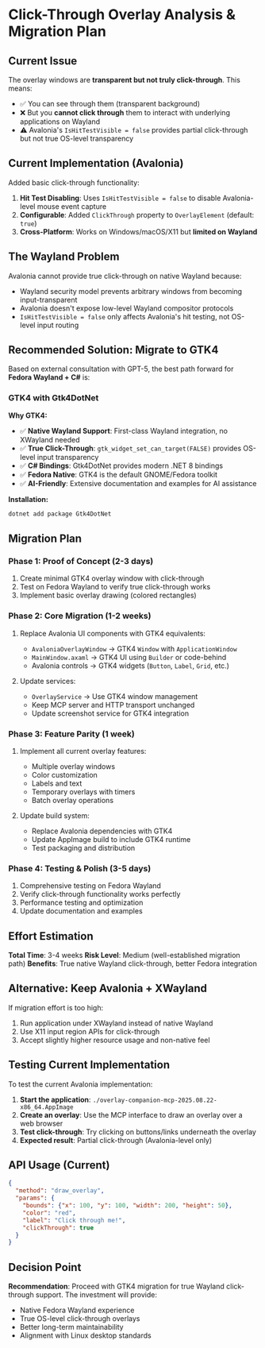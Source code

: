 # Click-Through Overlay Analysis & Migration Plan

## Current Issue

The overlay windows are **transparent but not truly click-through**. This means:
- ✅ You can see through them (transparent background)
- ❌ But you **cannot click through** them to interact with underlying applications on Wayland
- ⚠️ Avalonia's `IsHitTestVisible = false` provides partial click-through but not true OS-level transparency

## Current Implementation (Avalonia)

Added basic click-through functionality:

1. **Hit Test Disabling**: Uses `IsHitTestVisible = false` to disable Avalonia-level mouse event capture
2. **Configurable**: Added `ClickThrough` property to `OverlayElement` (default: `true`)
3. **Cross-Platform**: Works on Windows/macOS/X11 but **limited on Wayland**

## The Wayland Problem

Avalonia cannot provide true click-through on native Wayland because:
- Wayland security model prevents arbitrary windows from becoming input-transparent
- Avalonia doesn't expose low-level Wayland compositor protocols
- `IsHitTestVisible = false` only affects Avalonia's hit testing, not OS-level input routing

## Recommended Solution: Migrate to GTK4

Based on external consultation with GPT-5, the best path forward for **Fedora Wayland + C#** is:

### GTK4 with Gtk4DotNet

**Why GTK4:**
- ✅ **Native Wayland Support**: First-class Wayland integration, no XWayland needed
- ✅ **True Click-Through**: `gtk_widget_set_can_target(FALSE)` provides OS-level input transparency
- ✅ **C# Bindings**: Gtk4DotNet provides modern .NET 8 bindings
- ✅ **Fedora Native**: GTK4 is the default GNOME/Fedora toolkit
- ✅ **AI-Friendly**: Extensive documentation and examples for AI assistance

**Installation:**
```bash
dotnet add package Gtk4DotNet
```

## Migration Plan

### Phase 1: Proof of Concept (2-3 days)
1. Create minimal GTK4 overlay window with click-through
2. Test on Fedora Wayland to verify true click-through works
3. Implement basic overlay drawing (colored rectangles)

### Phase 2: Core Migration (1-2 weeks)
1. Replace Avalonia UI components with GTK4 equivalents:
   - `AvaloniaOverlayWindow` → GTK4 `Window` with `ApplicationWindow`
   - `MainWindow.axaml` → GTK4 UI using `Builder` or code-behind
   - Avalonia controls → GTK4 widgets (`Button`, `Label`, `Grid`, etc.)

2. Update services:
   - `OverlayService` → Use GTK4 window management
   - Keep MCP server and HTTP transport unchanged
   - Update screenshot service for GTK4 integration

### Phase 3: Feature Parity (1 week)
1. Implement all current overlay features:
   - Multiple overlay windows
   - Color customization
   - Labels and text
   - Temporary overlays with timers
   - Batch overlay operations

2. Update build system:
   - Replace Avalonia dependencies with GTK4
   - Update AppImage build to include GTK4 runtime
   - Test packaging and distribution

### Phase 4: Testing & Polish (3-5 days)
1. Comprehensive testing on Fedora Wayland
2. Verify click-through functionality works perfectly
3. Performance testing and optimization
4. Update documentation and examples

## Effort Estimation

**Total Time**: 3-4 weeks
**Risk Level**: Medium (well-established migration path)
**Benefits**: True native Wayland click-through, better Fedora integration

## Alternative: Keep Avalonia + XWayland

If migration effort is too high:
1. Run application under XWayland instead of native Wayland
2. Use X11 input region APIs for click-through
3. Accept slightly higher resource usage and non-native feel

## Testing Current Implementation

To test the current Avalonia implementation:

1. **Start the application**: `./overlay-companion-mcp-2025.08.22-x86_64.AppImage`
2. **Create an overlay**: Use the MCP interface to draw an overlay over a web browser
3. **Test click-through**: Try clicking on buttons/links underneath the overlay
4. **Expected result**: Partial click-through (Avalonia-level only)

## API Usage (Current)

```json
{
  "method": "draw_overlay",
  "params": {
    "bounds": {"x": 100, "y": 100, "width": 200, "height": 50},
    "color": "red",
    "label": "Click through me!",
    "clickThrough": true
  }
}
```

## Decision Point

**Recommendation**: Proceed with GTK4 migration for true Wayland click-through support. The investment will provide:
- Native Fedora Wayland experience
- True OS-level click-through overlays
- Better long-term maintainability
- Alignment with Linux desktop standards